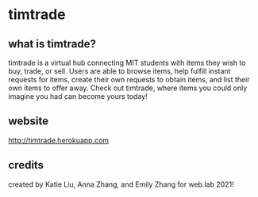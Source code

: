 # timtrade

## what is timtrade?

timtrade is a virtual hub connecting MIT students with items they wish to buy, trade, or sell. Users are able to browse items, help fulfill instant requests for items, create their own requests to obtain items, and list their own items to offer away. Check out timtrade, where items you could only imagine you had can become yours today!

## website

http://timtrade.herokuapp.com

## credits

created by Katie Liu, Anna Zhang, and Emily Zhang for web.lab 2021!
